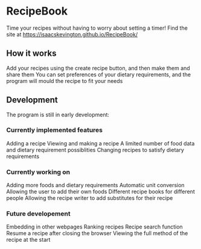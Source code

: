 # RecipeBook
Time your recipes without having to worry about setting a timer!
Find the site at https://isaacskevington.github.io/RecipeBook/

## How it works
Add your recipes using the create recipe button, and then make them and share them
You can set preferences of your dietary requirements, and the program will mould the recipe to fit your needs

## Development
The program is still in early development:

### Currently implemented features
Adding a recipe
Viewing and making a recipe
A limited number of food data and dietary requirement possiblities
Changing recipes to satisfy dietary requirements

### Currently working on
Adding more foods and dietary requirements
Automatic unit conversion
Allowing the user to add their own foods
Different recipe books for different people
Allowing the recipe writer to add substitutes for their recipe

### Future developement
Embedding in other webpages
Ranking recipes
Recipe search function
Resume a recipe after closing the browser
Viewing the full method of the recipe at the start
